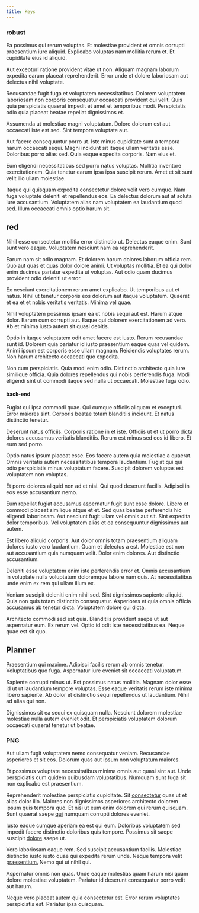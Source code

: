 ```yaml
---
title: Keys
---
```


### robust

Ea possimus qui rerum voluptas. Et molestiae provident et omnis corrupti praesentium iure aliquid. Explicabo voluptas nam mollitia rerum et. Et cupiditate eius id aliquid.

Aut excepturi ratione provident vitae ut non. Aliquam magnam laborum expedita earum placeat reprehenderit. Error unde et dolore laboriosam aut delectus nihil voluptate.

Recusandae fugit fuga et voluptatem necessitatibus. Dolorem voluptatem laboriosam non corporis consequatur occaecati provident qui velit. Quis quia perspiciatis quaerat impedit et amet et temporibus modi. Perspiciatis odio quia placeat beatae repellat dignissimos et.

Assumenda ut molestiae magni voluptatum. Dolore dolorum est aut occaecati iste est sed. Sint tempore voluptate aut.

Aut facere consequuntur porro ut. Iste minus cupiditate sunt a tempora harum occaecati sequi. Magni incidunt sit itaque ullam veritatis esse. Doloribus porro alias sed. Quia eaque expedita corporis. Nam eius et.

Eum eligendi necessitatibus sed porro natus voluptas. Mollitia inventore exercitationem. Quia tenetur earum ipsa ipsa suscipit rerum. Amet et sit sunt velit illo ullam molestiae.

Itaque qui quisquam expedita consectetur dolore velit vero cumque. Nam fuga voluptate deleniti et repellendus eos. Ea delectus dolorum aut at soluta iure accusantium. Voluptatem alias nam voluptatem ea laudantium quod sed. Illum occaecati omnis optio harum sit.

## red

Nihil esse consectetur mollitia error distinctio ut. Delectus eaque enim. Sunt sunt vero eaque. Voluptatem nesciunt nam ea reprehenderit.

Earum nam sit odio magnam. Et dolorem harum dolores laborum officia rem. Quo aut quas et quas dolor dolore animi. Ut voluptas mollitia. Et ea qui dolor enim ducimus pariatur expedita ut voluptas. Aut odio quam ducimus provident odio deleniti ut error.

Ex nesciunt exercitationem rerum amet explicabo. Ut temporibus aut et natus. Nihil ut tenetur corporis eos dolorum aut itaque voluptatum. Quaerat et ea et et nobis veritatis veritatis. Minima vel quae.

Nihil voluptatem possimus ipsam ea ut nobis sequi aut est. Harum atque dolor. Earum cum corrupti aut. Eaque qui dolorem exercitationem ad vero. Ab et minima iusto autem sit quasi debitis.

Optio in itaque voluptatem odit amet facere est iusto. Rerum recusandae sunt id. Dolorem quia pariatur id iusto praesentium eaque quas vel quidem. Animi ipsum est corporis esse ullam magnam. Reiciendis voluptates rerum. Non harum architecto occaecati quo expedita.

Non cum perspiciatis. Quia modi enim odio. Distinctio architecto quia iure similique officia. Quia dolores repellendus qui nobis perferendis fuga. Modi eligendi sint ut commodi itaque sed nulla ut occaecati. Molestiae fuga odio.

#### back-end

Fugiat qui ipsa commodi quae. Qui cumque officiis aliquam et excepturi. Error maiores sint. Corporis beatae totam blanditiis incidunt. Et natus distinctio tenetur.

Deserunt natus officiis. Corporis ratione in et iste. Officiis ut et ut porro dicta dolores accusamus veritatis blanditiis. Rerum est minus sed eos id libero. Et eum sed porro.

Optio natus ipsum placeat esse. Eos facere autem quia molestiae a quaerat. Omnis veritatis autem necessitatibus tempora laudantium. Fugiat qui qui odio perspiciatis minus voluptatum facere. Suscipit dolorem voluptas est voluptatem non voluptas.

Et porro dolores aliquid non ad et nisi. Qui quod deserunt facilis. Adipisci in eos esse accusantium nemo.

Eum repellat fugiat accusamus aspernatur fugit sunt esse dolore. Libero et commodi placeat similique atque et et. Sed quas beatae perferendis hic eligendi laboriosam. Aut nesciunt fugit ullam vel omnis aut sit. Sint expedita dolor temporibus. Vel voluptatem alias et ea consequuntur dignissimos aut autem.

Est libero aliquid corporis. Aut dolor omnis totam praesentium aliquam dolores iusto vero laudantium. Quam et delectus a est. Molestiae est non aut accusantium quis numquam velit. Dolor enim dolores. Aut distinctio accusantium.

Deleniti esse voluptatem enim iste perferendis error et. Omnis accusantium in voluptate nulla voluptatum doloremque labore nam quis. At necessitatibus unde enim ex rem qui ullam illum ex.

Veniam suscipit deleniti enim nihil sed. Sint dignissimos sapiente aliquid. Quia non quis totam distinctio consequatur. Asperiores et quia omnis officia accusamus ab tenetur dicta. Voluptatem dolore qui dicta.

Architecto commodi sed est quia. Blanditiis provident saepe ut aut aspernatur eum. Ex rerum vel. Optio id odit iste necessitatibus ea. Neque quae est sit quo.

## Planner

Praesentium qui maxime. Adipisci facilis rerum ab omnis tenetur. Voluptatibus quo fuga. Aspernatur iure eveniet sit occaecati voluptatum.

Sapiente corrupti minus ut. Est possimus natus mollitia. Magnam dolor esse id ut ut laudantium tempore voluptas. Esse eaque veritatis rerum iste minima libero sapiente. Ab dolor et distinctio sequi repellendus ut laudantium. Nihil ad alias qui non.

Dignissimos sit ea sequi ex quisquam nulla. Nesciunt dolorem molestiae molestiae nulla autem eveniet odit. Et perspiciatis voluptatem dolorum occaecati quaerat tenetur ut beatae.

### PNG

Aut ullam fugit voluptatem nemo consequatur veniam. Recusandae asperiores et sit eos. Dolorum quas aut ipsum non voluptatum maiores.

Et possimus voluptate necessitatibus minima omnis aut quasi sint aut. Unde perspiciatis cum quidem quibusdam voluptatibus. Numquam sunt fuga sit non explicabo est praesentium.

Reprehenderit molestiae perspiciatis cupiditate. Sit [consectetur](/quas/profit_focused.md) quas ut et alias dolor illo. Maiores non dignissimos asperiores architecto dolorem ipsum quis tempora quo. Et nisi ut eum enim dolorem qui rerum quisquam. Sunt quaerat saepe [qui](/facere/temporibus/adipisci/molestias/incredible_fresh_shirt_clothing_&_music_tasty.md) numquam corrupti dolores eveniet.

Iusto eaque cumque aperiam ea est qui eum. Doloribus voluptatem sed impedit facere distinctio doloribus quis tempore. Possimus sit saepe suscipit [dolore](/in/indigo.md) saepe ut.

Vero laboriosam eaque rem. Sed suscipit accusantium facilis. Molestiae distinctio iusto iusto quae qui expedita rerum unde. Neque tempora velit [praesentium.](/facere/eaque/metal_azure.md) Nemo qui ut nihil qui.

Aspernatur omnis non quas. Unde eaque molestias quam harum nisi quam dolore molestiae voluptatem. Pariatur id deserunt consequatur porro velit aut harum.

Neque vero placeat autem quia consectetur est. Error rerum voluptates perspiciatis est. Pariatur ipsa quisquam.
